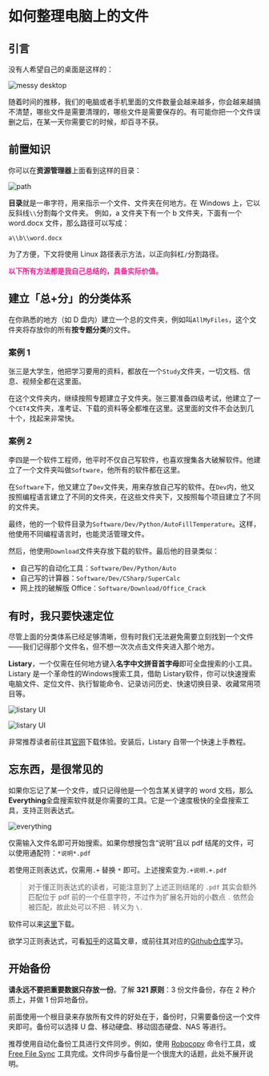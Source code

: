 # 如何整理电脑上的文件

## 引言

没有人希望自己的桌面是这样的：

![messy desktop](https://pic4.zhimg.com/v2-5449bd9bc2b8976ef559caad3b3fe2fb_r.jpg)

随着时间的推移，我们的电脑或者手机里面的文件数量会越来越多，你会越来越搞不清楚，哪些文件是需要清理的，哪些文件是需要保存的。有可能你把一个文件误删之后，在某一天你需要它的时候，却百寻不获。

## 前置知识

你可以在**资源管理器**上面看到这样的目录：

![path](https://z1.ax1x.com/2023/09/30/pPqc2Xn.png)

**目录**就是一串字符，用来指示一个文件、文件夹在何地方。在 Windows 上，它以反斜线`\\`分割每个文件夹。
例如，a 文件夹下有一个 b 文件夹，下面有一个 word.docx 文件，那么路径可以写成：

`a\\b\\word.docx`

为了方便，下文将使用 Linux 路径表示方法，以正向斜杠`/`分割路径。

<font color="deeppink" style="font-weight:bold">以下所有方法都是我自己总结的，具备实际价值。</font>

## 建立「总+分」的分类体系

在你熟悉的地方（如 D 盘内）建立一个总的文件夹，例如叫`AllMyFiles`，这个文件夹将存放你的所有**按专题分类**的文件。

### 案例 1

张三是大学生，他把学习要用的资料，都放在一个`Study`文件夹，一切文档、信息、视频全都在这里面。

在这个文件夹内，继续按照专题建立子文件夹。张三要准备四级考试，他建立了一个`CET4`文件夹，准考证、下载的资料等全都堆在这里。这里面的文件不会达到几十个，找起来非常快。

### 案例 2

李四是一个软件工程师，他平时不仅自己写软件，也喜欢搜集各大破解软件。他建立了一个文件夹叫做`Software`，他所有的软件都在这里。

在`Software`下，他又建立了`Dev`文件夹，用来存放自己写的软件。在`Dev`内，他又按照编程语言建立了不同的文件夹，在这些文件夹下，又按照每个项目建立了不同的文件夹。

最终，他的一个软件目录为`Software/Dev/Python/AutoFillTemperature`。这样，他使用不同编程语言时，也能灵活管理文件。

然后，他使用`Download`文件夹存放下载的软件。最后他的目录类似：

- 自己写的自动化工具：`Software/Dev/Python/Auto`
- 自己写的计算器：`Software/Dev/CSharp/SuperCalc`
- 网上找的破解版 Office：`Software/Download/Office_Crack`

## 有时，我只要快速定位

尽管上面的分类体系已经足够清晰，但有时我们无法避免需要立刻找到一个文件——我们记得那个文件名，但不想一次次点击文件夹进入那个地方。

**Listary**，一个仅需在任何地方键入**名字中文拼音首字母**即可全盘搜索的小工具。Listary 是一个革命性的Windows搜索工具，借助 Listary软件，你可以快速搜索电脑文件、定位文件、执行智能命令、记录访问历史、快速切换目录、收藏常用项目等。

![listary UI](https://www.listary.com/wp-content/uploads/find-as-you-type-explorer-1.png)

![listary UI](https://www.listary.com/wp-content/uploads/launch-apps3.png)

非常推荐读者前往其[官网](https://www.listary.com/)下载体验。安装后，Listary 自带一个快速上手教程。

## 忘东西，是很常见的

如果你忘记了某一个文件，或只记得他是一个包含某关键字的 word 文档，那么**Everything**全盘搜索软件就是你需要的工具。它是一个速度极快的全盘搜索工具，支持正则表达式。

![everything](https://www.voidtools.com/zh-cn/support/everything/Everything.Search.Window.png)

仅需输入文件名即可开始搜索。如果你想搜包含“说明”且以 pdf 结尾的文件，可以使用通配符：`*说明*.pdf`

若使用正则表达式，仅需用`.+` 替换 `*` 即可。上述搜索变为`.+说明.+.pdf`

> 对于懂正则表达式的读者，可能注意到了上述正则结尾的 `.pdf` 其实会额外匹配位于 pdf 前的一个任意字符，不过作为扩展名开始的小数点 `.` 依然会被匹配，故此处可以不把 `.` 转义为 `\.`

软件可以来[这里](https://www.voidtools.com/zh-cn/)下载。

欲学习正则表达式，可看[知乎](https://zhuanlan.zhihu.com/p/107294963)的这篇文章，或前往其对应的[Github仓库](https://github.com/ziishaned/learn-regex)学习。

## 开始备份

**请永远不要把重要数据只存放一份**。了解 **321 原则**：3 份文件备份，存在 2 种介质上，并做 1 份异地备份。

前面使用一个根目录来存放所有文件的好处在于，备份时，只需要备份这一个文件夹即可。备份可以选择 U 盘、移动硬盘、移动固态硬盘、NAS 等进行。

推荐使用自动化备份工具进行文件同步。例如，使用 [Robocopy](https://www.bilibili.com/read/cv19040042) 命令行工具，或 [Free File Sync](https://freefilesync.org/) 工具完成。文件同步与备份是一个很庞大的话题，此处不展开说明。